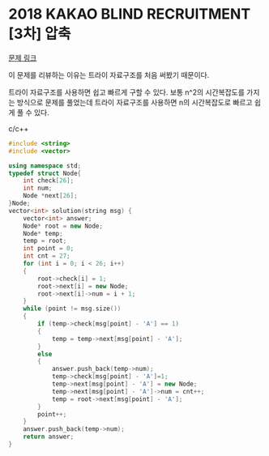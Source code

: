 # 2018 KAKAO BLIND RECRUITMENT [3차] 압축
[문제 링크](https://programmers.co.kr/learn/courses/30/lessons/17684)

이 문제를 리뷰하는 이유는 트라이 자료구조를 처음 써봤기 때문이다.

트라이 자료구조를 사용하면 쉽고 빠르게 구할 수 있다. 보통 n^2의 시간복잡도를 가지는 방식으로 문제를 풀었는데 트라이 자료구조를 사용하면 n의 시간복잡도로 빠르고 쉽게 풀 수 있다.

c/c++

``` c++
#include <string>
#include <vector>

using namespace std;
typedef struct Node{
    int check[26];
    int num;
    Node *next[26];
}Node;
vector<int> solution(string msg) {
    vector<int> answer;
    Node* root = new Node;
    Node* temp;
    temp = root;
    int point = 0;
    int cnt = 27;
    for (int i = 0; i < 26; i++)
    {
        root->check[i] = 1;
        root->next[i] = new Node;
        root->next[i]->num = i + 1;
    }
    while (point != msg.size())
    {
        if (temp->check[msg[point] - 'A'] == 1)
        {
            temp = temp->next[msg[point] - 'A'];
        }
        else
        {
            answer.push_back(temp->num);
            temp->check[msg[point] - 'A']=1;
            temp->next[msg[point] - 'A'] = new Node;
            temp->next[msg[point] - 'A']->num = cnt++;
            temp = root->next[msg[point] - 'A'];
        }
        point++;
    }
    answer.push_back(temp->num);
    return answer;
}
```

